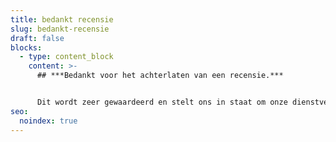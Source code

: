 ```yaml
---
title: bedankt recensie
slug: bedankt-recensie
draft: false
blocks:
  - type: content_block
    content: >-
      ## ***Bedankt voor het achterlaten van een recensie.***


      Dit wordt zeer gewaardeerd en stelt ons in staat om onze dienstverlening naar een hoger niveau te tillen.
seo:
  noindex: true
---
```

